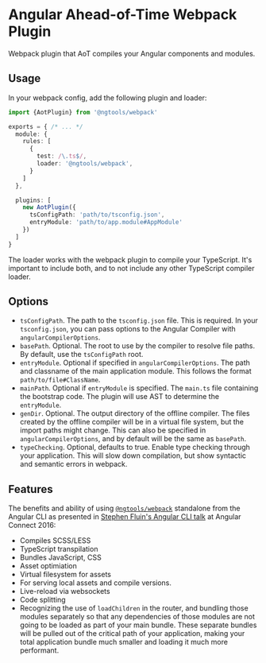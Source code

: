 # Angular Ahead-of-Time Webpack Plugin

Webpack plugin that AoT compiles your Angular components and modules.

## Usage
In your webpack config, add the following plugin and loader:

```typescript
import {AotPlugin} from '@ngtools/webpack'

exports = { /* ... */
  module: {
    rules: [
      {
        test: /\.ts$/,
        loader: '@ngtools/webpack',
      }
    ]
  },

  plugins: [
    new AotPlugin({
      tsConfigPath: 'path/to/tsconfig.json',
      entryModule: 'path/to/app.module#AppModule'
    })
  ]
}
```

The loader works with the webpack plugin to compile your TypeScript. It's important to include both, and to not include any other TypeScript compiler loader.

## Options

* `tsConfigPath`. The path to the `tsconfig.json` file. This is required. In your `tsconfig.json`, you can pass options to the Angular Compiler with `angularCompilerOptions`.
* `basePath`. Optional. The root to use by the compiler to resolve file paths. By default, use the `tsConfigPath` root.
* `entryModule`. Optional if specified in `angularCompilerOptions`. The path and classname of the main application module. This follows the format `path/to/file#ClassName`.
* `mainPath`. Optional if `entryModule` is specified. The `main.ts` file containing the bootstrap code. The plugin will use AST to determine the `entryModule`.
* `genDir`. Optional. The output directory of the offline compiler. The files created by the offline compiler will be in a virtual file system, but the import paths might change. This can also be specified in `angularCompilerOptions`, and by default will be the same as `basePath`.
* `typeChecking`. Optional, defaults to true. Enable type checking through your application. This will slow down compilation, but show syntactic and semantic errors in webpack.

## Features
The benefits and ability of using [`@ngtools/webpack`](https://www.npmjs.com/~ngtools) standalone from the Angular CLI as presented in [Stephen Fluin's Angular CLI talk](https://youtu.be/uBRK6cTr4Vk?t=6m45s) at Angular Connect 2016:

* Compiles SCSS/LESS
* TypeScript transpilation
* Bundles JavaScript, CSS
* Asset optimiation
* Virtual filesystem for assets
 * For serving local assets and compile versions.
* Live-reload via websockets
* Code splitting
 * Recognizing the use of `loadChildren` in the router, and bundling those modules separately so that any dependencies of those modules are not going to be loaded as part of your main bundle. These separate bundles will be pulled out of the critical path of your application, making your total application bundle much smaller and loading it much more performant.
